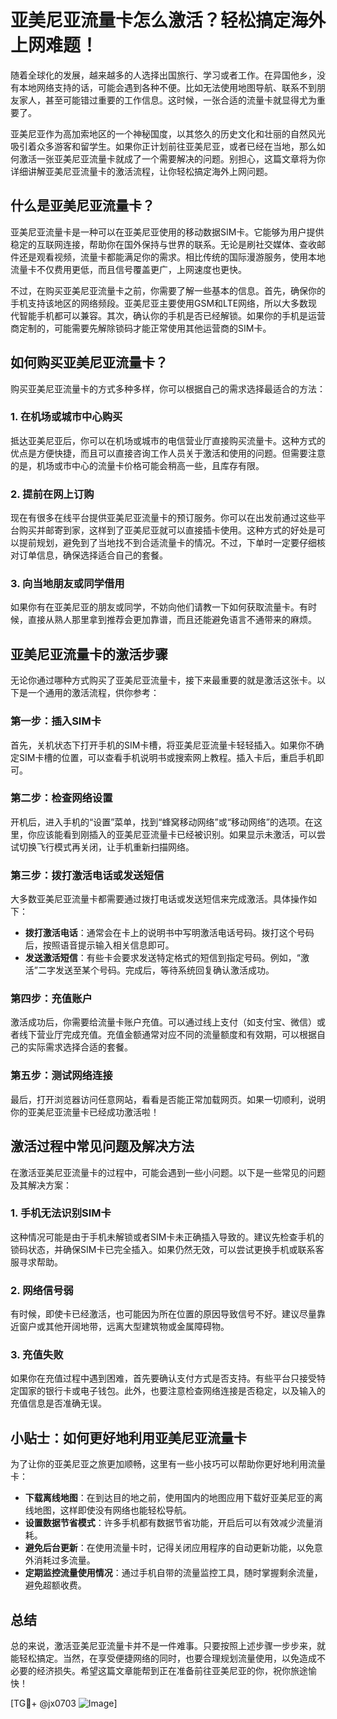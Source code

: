 # 亚美尼亚流量卡怎么激活？轻松搞定海外上网难题！

随着全球化的发展，越来越多的人选择出国旅行、学习或者工作。在异国他乡，没有本地网络支持的话，可能会遇到各种不便。比如无法使用地图导航、联系不到朋友家人，甚至可能错过重要的工作信息。这时候，一张合适的流量卡就显得尤为重要了。

亚美尼亚作为高加索地区的一个神秘国度，以其悠久的历史文化和壮丽的自然风光吸引着众多游客和留学生。如果你正计划前往亚美尼亚，或者已经在当地，那么如何激活一张亚美尼亚流量卡就成了一个需要解决的问题。别担心，这篇文章将为你详细讲解亚美尼亚流量卡的激活流程，让你轻松搞定海外上网问题。

## 什么是亚美尼亚流量卡？

亚美尼亚流量卡是一种可以在亚美尼亚使用的移动数据SIM卡。它能够为用户提供稳定的互联网连接，帮助你在国外保持与世界的联系。无论是刷社交媒体、查收邮件还是观看视频，流量卡都能满足你的需求。相比传统的国际漫游服务，使用本地流量卡不仅费用更低，而且信号覆盖更广，上网速度也更快。

不过，在购买亚美尼亚流量卡之前，你需要了解一些基本的信息。首先，确保你的手机支持该地区的网络频段。亚美尼亚主要使用GSM和LTE网络，所以大多数现代智能手机都可以兼容。其次，确认你的手机是否已经解锁。如果你的手机是运营商定制的，可能需要先解除锁码才能正常使用其他运营商的SIM卡。

## 如何购买亚美尼亚流量卡？

购买亚美尼亚流量卡的方式多种多样，你可以根据自己的需求选择最适合的方法：

### 1. 在机场或城市中心购买

抵达亚美尼亚后，你可以在机场或城市的电信营业厅直接购买流量卡。这种方式的优点是方便快捷，而且可以直接咨询工作人员关于激活和使用的问题。但需要注意的是，机场或市中心的流量卡价格可能会稍高一些，且库存有限。

### 2. 提前在网上订购

现在有很多在线平台提供亚美尼亚流量卡的预订服务。你可以在出发前通过这些平台购买并邮寄到家，这样到了亚美尼亚就可以直接插卡使用。这种方式的好处是可以提前规划，避免到了当地找不到合适流量卡的情况。不过，下单时一定要仔细核对订单信息，确保选择适合自己的套餐。

### 3. 向当地朋友或同学借用

如果你有在亚美尼亚的朋友或同学，不妨向他们请教一下如何获取流量卡。有时候，直接从熟人那里拿到推荐会更加靠谱，而且还能避免语言不通带来的麻烦。

## 亚美尼亚流量卡的激活步骤

无论你通过哪种方式购买了亚美尼亚流量卡，接下来最重要的就是激活这张卡。以下是一个通用的激活流程，供你参考：

### 第一步：插入SIM卡

首先，关机状态下打开手机的SIM卡槽，将亚美尼亚流量卡轻轻插入。如果你不确定SIM卡槽的位置，可以查看手机说明书或搜索网上教程。插入卡后，重启手机即可。

### 第二步：检查网络设置

开机后，进入手机的“设置”菜单，找到“蜂窝移动网络”或“移动网络”的选项。在这里，你应该能看到刚插入的亚美尼亚流量卡已经被识别。如果显示未激活，可以尝试切换飞行模式再关闭，让手机重新扫描网络。

### 第三步：拨打激活电话或发送短信

大多数亚美尼亚流量卡都需要通过拨打电话或发送短信来完成激活。具体操作如下：

- **拨打激活电话**：通常会在卡上的说明书中写明激活电话号码。拨打这个号码后，按照语音提示输入相关信息即可。
- **发送激活短信**：有些卡会要求发送特定格式的短信到指定号码。例如，“激活”二字发送至某个号码。完成后，等待系统回复确认激活成功。

### 第四步：充值账户

激活成功后，你需要给流量卡账户充值。可以通过线上支付（如支付宝、微信）或者线下营业厅完成充值。充值金额通常对应不同的流量额度和有效期，可以根据自己的实际需求选择合适的套餐。

### 第五步：测试网络连接

最后，打开浏览器访问任意网站，看看是否能正常加载网页。如果一切顺利，说明你的亚美尼亚流量卡已经成功激活啦！

## 激活过程中常见问题及解决方法

在激活亚美尼亚流量卡的过程中，可能会遇到一些小问题。以下是一些常见的问题及其解决方案：

### 1. 手机无法识别SIM卡

这种情况可能是由于手机未解锁或者SIM卡未正确插入导致的。建议先检查手机的锁码状态，并确保SIM卡已完全插入。如果仍然无效，可以尝试更换手机或联系客服寻求帮助。

### 2. 网络信号弱

有时候，即使卡已经激活，也可能因为所在位置的原因导致信号不好。建议尽量靠近窗户或其他开阔地带，远离大型建筑物或金属障碍物。

### 3. 充值失败

如果你在充值过程中遇到困难，首先要确认支付方式是否支持。有些平台只接受特定国家的银行卡或电子钱包。此外，也要注意检查网络连接是否稳定，以及输入的充值信息是否准确无误。

## 小贴士：如何更好地利用亚美尼亚流量卡

为了让你的亚美尼亚之旅更加顺畅，这里有一些小技巧可以帮助你更好地利用流量卡：

- **下载离线地图**：在到达目的地之前，使用国内的地图应用下载好亚美尼亚的离线地图，这样即使没有网络也能轻松导航。
- **设置数据节省模式**：许多手机都有数据节省功能，开启后可以有效减少流量消耗。
- **避免后台更新**：在使用流量卡时，记得关闭应用程序的自动更新功能，以免意外消耗过多流量。
- **定期监控流量使用情况**：通过手机自带的流量监控工具，随时掌握剩余流量，避免超额收费。

## 总结

总的来说，激活亚美尼亚流量卡并不是一件难事。只要按照上述步骤一步步来，就能轻松搞定。当然，在享受便捷网络的同时，也要合理规划流量使用，以免造成不必要的经济损失。希望这篇文章能帮到正在准备前往亚美尼亚的你，祝你旅途愉快！

[TG💪+ @jx0703 ![Image](https://github.com/user-attachments/assets/dbca1d08-cadb-493c-b0ec-ad6f7a83f270)]
